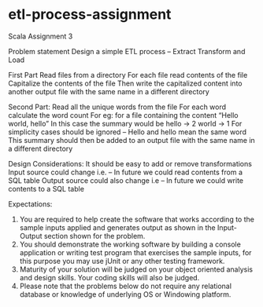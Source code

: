 # etl-process-assignment
Scala Assignment 3

Problem statement
Design a simple ETL process – Extract Transform and Load

First Part
Read files from a directory
For each file read contents of the file
Capitalize the contents of the file 
Then write the capitalized content into another output file with the same name in a different directory

Second Part:
Read all the unique words from the file
For each word calculate the word count 
For eg: for a file containing the content
“Hello world, hello”
In this case the summary would be 
hello -> 2
world -> 1
For simplicity cases should be ignored – Hello and hello mean the same word
This summary should then be added to an output file with the same name in a different directory 

Design Considerations:
It should be easy to add or remove transformations
Input source could change i.e. –
In future we could read contents from a SQL table
Output source could also change i.e – 
In future we could write contents to a SQL table

Expectations:
1. You are required to help create the software that works according to the sample inputs applied and generates output as shown in the Input-Output section shown for the problem.
2. You should demonstrate the working software by building a console application or writing test program that exercises the sample inputs, for this purpose you may use jUnit or any other testing framework.
3. Maturity of your solution will be judged on your object oriented analysis and design skills. Your coding skills will also be judged.
4. Please note that the problems below do not require any relational database or knowledge of underlying OS or Windowing platform.
